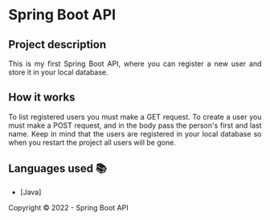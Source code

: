 ﻿<h1>Spring Boot API</h1> 

## Project description

<p align="justify">
    This is my first Spring Boot API, where you can register a new user and store it in your local database.
</p>

## How it works

<p align="justify">
    To list registered users you must make a GET request.
    To create a user you must make a POST request, and in the body pass the person's first and last name.
    Keep in mind that the users are registered in your local database so when you restart the project all users will be gone.
</p>

## Languages used :books:

- [Java]

Copyright :copyright: 2022 - Spring Boot API
